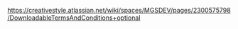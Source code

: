 https://creativestyle.atlassian.net/wiki/spaces/MGSDEV/pages/2300575798/DownloadableTermsAndConditions+optional
